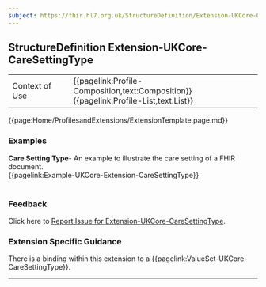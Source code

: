 ```yaml
---
subject: https://fhir.hl7.org.uk/StructureDefinition/Extension-UKCore-CareSettingType
---
```

## StructureDefinition Extension-UKCore-CareSettingType

<table id="addToTranspose">
<tr><td>Context of Use</td>
<td>{{pagelink:Profile-Composition,text:Composition}} <br/> 
{{pagelink:Profile-List,text:List}}</td>
</tr>
</table>

{{page:Home/ProfilesandExtensions/ExtensionTemplate.page.md}}

<div id="Examples" class="tabcontent">
  <h3>Examples</h3>
  <b>Care Setting Type</b>- An example to illustrate the care setting of a FHIR document.<br>
{{pagelink:Example-UKCore-Extension-CareSettingType}}
<br><br>
</div>
<div id="Feedback" class="tabcontent">
  <h3>Feedback</h3>
Click here to <a href="https://simplifier.net/HL7FHIRUKCoreR4/Extension-UKCore-CareSettingType/~issues?level=File">Report Issue for Extension-UKCore-CareSettingType</a>.
</div>

<h3 id="guidance-caresettingtype">Extension Specific Guidance</h3>
There is a binding within this extension to a {{pagelink:ValueSet-UKCore-CareSettingType}}.

---
